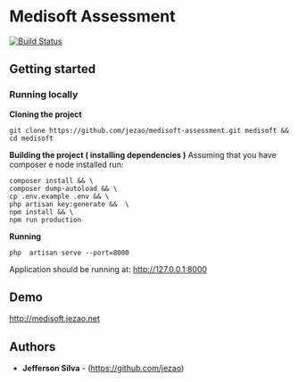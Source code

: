 # Medisoft Assessment
[![Build Status](https://travis-ci.com/jezao/medisoft-assessment.svg?branch=master)](https://travis-ci.com/jezao/medisoft-assessment)

## Getting started
### Running locally
**Cloning the project**
```
git clone https://github.com/jezao/medisoft-assessment.git medisoft && cd medisoft

```
**Building the project ( installing dependencies )**
Assuming that you have composer e node installed run:

```
composer install && \
composer dump-autoload && \
cp .env.example .env && \
php artisan key:generate &&  \
npm install && \
npm run production

```

**Running**
```
php  artisan serve --port=8000

```

Application should be running at: http://127.0.0.1:8000

## Demo
http://medisoft.jezao.net

## Authors

* **Jefferson Silva** - (https://github.com/jezao)
